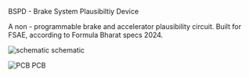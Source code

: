 BSPD - Brake System Plausibiltiy Device  

A non - programmable brake and accelerator plausibility circuit.
Built for FSAE, according to Formula Bharat specs 2024.

![schematic](https://github.com/adityapal-singh-chauhan/BSPD/assets/130316879/e237543f-76af-4403-9893-05773414f2a0)
schematic 

![PCB](https://github.com/adityapal-singh-chauhan/BSPD/assets/130316879/3f2f436c-61b1-4c4c-aa0e-a8168134c835)
PCB
